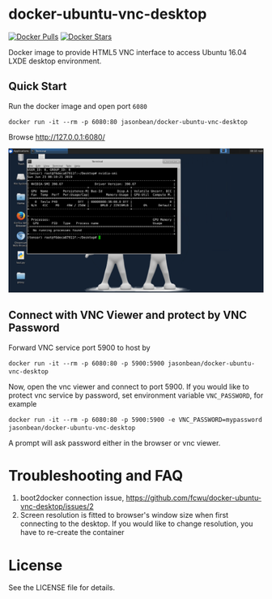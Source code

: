 docker-ubuntu-vnc-desktop
=========================

[![Docker Pulls](https://img.shields.io/docker/pulls/jasonbean/docker-ubuntu-vnc-desktop.svg)](https://hub.docker.com/r/jasonbean/docker-ubuntu-vnc-desktop/)
[![Docker Stars](https://img.shields.io/docker/stars/jasonbean/docker-ubuntu-vnc-desktop.svg)](https://hub.docker.com/r/jasonbean/docker-ubuntu-vnc-desktop/)

Docker image to provide HTML5 VNC interface to access Ubuntu 16.04 LXDE desktop environment.

Quick Start
-------------------------

Run the docker image and open port `6080`

```
docker run -it --rm -p 6080:80 jasonbean/docker-ubuntu-vnc-desktop
```

Browse http://127.0.0.1:6080/

<img src="https://github.com/pfcqlj/docker-ubuntu-vnc-desktop/blob/master/image/show.png?v1" width=700/>


Connect with VNC Viewer and protect by VNC Password
------------------

Forward VNC service port 5900 to host by

```
docker run -it --rm -p 6080:80 -p 5900:5900 jasonbean/docker-ubuntu-vnc-desktop
```

Now, open the vnc viewer and connect to port 5900. If you would like to protect vnc service by password, set environment variable `VNC_PASSWORD`, for example

```
docker run -it --rm -p 6080:80 -p 5900:5900 -e VNC_PASSWORD=mypassword jasonbean/docker-ubuntu-vnc-desktop
```

A prompt will ask password either in the browser or vnc viewer.


Troubleshooting and FAQ
==================

1. boot2docker connection issue, https://github.com/fcwu/docker-ubuntu-vnc-desktop/issues/2
2. Screen resolution is fitted to browser's window size when first connecting to the desktop. If you would like to change resolution, you have to re-create the container


License
==================

See the LICENSE file for details.
